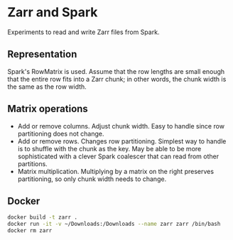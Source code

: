# Zarr and Spark

Experiments to read and write Zarr files from Spark.

## Representation

Spark's RowMatrix is used. Assume that the row lengths are small enough that the entire row fits into a Zarr chunk; in
other words, the chunk width is the same as the row width.

## Matrix operations

* Add or remove columns. Adjust chunk width. Easy to handle since row partitioning does not change.
* Add or remove rows. Changes row partitioning. Simplest way to handle is to shuffle with the chunk as the key. May
be able to be more sophisticated with a clever Spark coalescer that can read from other partitions.
* Matrix multiplication. Multiplying by a matrix on the right preserves partitioning, so only chunk width needs to
change.

## Docker

```bash
docker build -t zarr .
docker run -it -v ~/Downloads:/Downloads --name zarr zarr /bin/bash
docker rm zarr
```